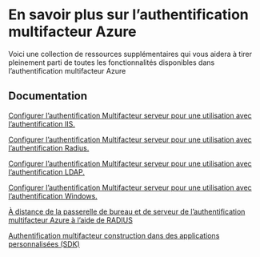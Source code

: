 <properties 
    pageTitle="L’authentification multifacteur Azure - en savoir plus"
    description="Il s’agit de la page de l’authentification multifacteur Azure qui fournit des liens vers du contenu supplémentaire pour l’authentification multifacteur Azure.  À partir de là vous pouvez en savoir plus sur les autres rubriques sur l’authentification multifacteur."
    services="multi-factor-authentication"
    documentationCenter=""
    authors="kgremban"
    manager="femila"
    editor="curtland"/>

<tags
    ms.service="multi-factor-authentication"
    ms.workload="identity"
    ms.tgt_pltfrm="na"
    ms.devlang="na"
    ms.topic="article"
    ms.date="08/04/2016"
    ms.author="kgremban"/>

# <a name="learn-more-about-azure-multi-factor-authentication"></a>En savoir plus sur l’authentification multifacteur Azure


Voici une collection de ressources supplémentaires qui vous aidera à tirer pleinement parti de toutes les fonctionnalités disponibles dans l’authentification multifacteur Azure

## <a name="documentation"></a>Documentation

[Configurer l’authentification Multifacteur serveur pour une utilisation avec l’authentification IIS.](https://msdn.microsoft.com/library/azure/dn394291.aspx)

[Configurer l’authentification Multifacteur serveur pour une utilisation avec l’authentification Radius.](https://msdn.microsoft.com/library/azure/dn394299.aspx)

[Configurer l’authentification Multifacteur serveur pour une utilisation avec l’authentification LDAP.](https://msdn.microsoft.com/library/azure/dn394286.aspx)

[Configurer l’authentification Multifacteur serveur pour une utilisation avec l’authentification Windows.](https://msdn.microsoft.com/library/azure/dn394278.aspx)

[À distance de la passerelle de bureau et de serveur de l’authentification multifacteur Azure à l’aide de RADIUS](https://msdn.microsoft.com/library/azure/dn394287.aspx)

[Authentification multifacteur construction dans des applications personnalisées (SDK)](https://msdn.microsoft.com/library/azure/dn249464.aspx)
